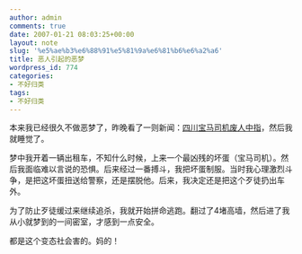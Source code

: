 ```yaml
---
author: admin
comments: true
date: 2007-01-21 08:03:25+00:00
layout: note
slug: '%e5%ae%b3%e6%88%91%e5%81%9a%e6%81%b6%e6%a2%a6'
title: 恶人引起的恶梦
wordpress_id: 774
categories:
- 不好归类
tags:
- 不好归类
---
```


本来我已经很久不做恶梦了，昨晚看了一则新闻：[四川宝马司机废人中指](http://www.bullog.cn/blogs/siyi/archives/23853.aspx)，然后我就睡觉了。

梦中我开着一辆出租车，不知什么时候，上来一个最凶残的坏蛋（宝马司机）。然后我面临难以言说的恐惧。后来经过一番搏斗，我把坏蛋制服。当时我心理激烈斗争，是把这坏蛋扭送给警察，还是摆脱他。后来，我决定还是把这个歹徒扔出车外。

为了防止歹徒缓过来继续追杀，我就开始拼命逃跑。翻过了4堵高墙，然后进了我从小就梦到的一间密室，才感到一点安全。

都是这个变态社会害的。妈的！
